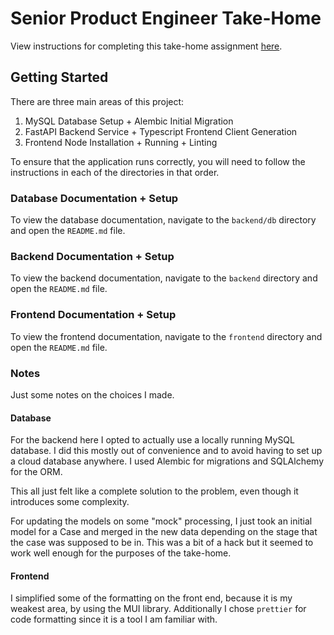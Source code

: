 # Senior Product Engineer Take-Home

View instructions for completing this take-home assignment [here](https://co-helm.notion.site/Senior-Product-Engineer-Take-Home-6e82ec45cc2a46b59a0d9ee3aeb9449c).

## Getting Started

There are three main areas of this project:
1. MySQL Database Setup + Alembic Initial Migration
2. FastAPI Backend Service + Typescript Frontend Client Generation
3. Frontend Node Installation + Running + Linting

To ensure that the application runs correctly, you will need to follow the instructions in 
each of the directories in that order.

### Database Documentation + Setup

To view the database documentation, navigate to the `backend/db` directory and open the `README.md` file.

### Backend Documentation + Setup

To view the backend documentation, navigate to the `backend` directory and open the `README.md` file.

### Frontend Documentation + Setup

To view the frontend documentation, navigate to the `frontend` directory and open the `README.md` file.


### Notes

Just some notes on the choices I made.

#### Database

For the backend here I opted to actually use a locally running MySQL database. I did this mostly out of 
convenience and to avoid having to set up a cloud database anywhere. I used Alembic for migrations and
SQLAlchemy for the ORM.

This all just felt like a complete solution to the problem, even though it introduces some complexity. 

For updating the models on some "mock" processing, I just took an initial model for a Case and merged
in the new data depending on the stage that the case was supposed to be in. This was a bit of a hack
but it seemed to work well enough for the purposes of the take-home.

#### Frontend

I simplified some of the formatting on the front end, because it is my weakest area, by using the MUI
library. Additionally I chose `prettier` for code formatting since it is a tool I am familiar with.
